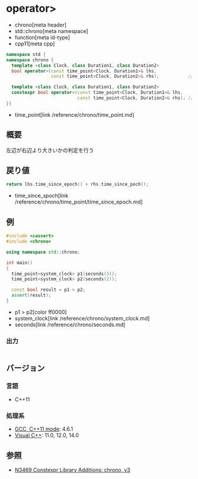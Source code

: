 # operator>
* chrono[meta header]
* std::chrono[meta namespace]
* function[meta id-type]
* cpp11[meta cpp]

```cpp
namespace std {
namespace chrono {
  template <class Clock, class Duration1, class Duration2>
  bool operator>(const time_point<Clock, Duration1>& lhs,
                 const time_point<Clock, Duration2>& rhs);           // C++11

  template <class Clock, class Duration1, class Duration2>
  constexpr bool operator>(const time_point<Clock, Duration1>& lhs,
                           const time_point<Clock, Duration2>& rhs); // C++14
}}
```
* time_point[link /reference/chrono/time_point.md]

## 概要
左辺が右辺より大きいかの判定を行う


## 戻り値
```cpp
return lhs.time_since_epoch() > rhs.time_since_poch();
```
* time_since_spoch[link /reference/chrono/time_point/time_since_epoch.md]

## 例
```cpp
#include <cassert>
#include <chrono>

using namespace std::chrono;

int main()
{
  time_point<system_clock> p1(seconds(3));
  time_point<system_clock> p2(seconds(2));

  const bool result = p1 > p2;
  assert(result);
}
```
* p1 > p2[color ff0000]
* system_clock[link /reference/chrono/system_clock.md]
* seconds[link /reference/chrono/seconds.md]

### 出力
```
```

## バージョン
### 言語
- C++11

### 処理系
- [GCC, C++11 mode](/implementation.md#gcc): 4.6.1
- [Visual C++](/implementation.md#visual_cpp): 11.0, 12.0, 14.0

## 参照
- [N3469 Constexpr Library Additions: chrono, v3](http://www.open-std.org/jtc1/sc22/wg21/docs/papers/2012/n3469.html)

